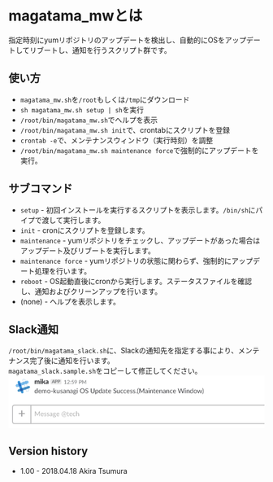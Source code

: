 # magatama_mwとは
指定時刻にyumリポジトリのアップデートを検出し、自動的にOSをアップデートしてリブートし、通知を行うスクリプト群です。

## 使い方
- `magatama_mw.sh`を`/root`もしくは`/tmp`にダウンロード
- `sh magatama_mw.sh setup | sh`を実行
- `/root/bin/magatama_mw.sh`でヘルプを表示
- `/root/bin/magatama_mw.sh init`で、crontabにスクリプトを登録
- `crontab -e`で、メンテナンスウィンドウ（実行時刻）を調整
- `/root/bin/magatama_mw.sh maintenance force`で強制的にアップデートを実行。

## サブコマンド
- `setup` - 初回インストールを実行するスクリプトを表示します。`/bin/sh`にパイプで渡して実行します。
- `init` - cronにスクリプトを登録します。
- `maintenance` - yumリポジトリをチェックし、アップデートがあった場合はアップデート及びリブートを実行します。
- `maintenance force` - yumリポジトリの状態に関わらず、強制的にアップデート処理を行います。
- `reboot` - OS起動直後にcronから実行します。ステータスファイルを確認し、通知およびクリーンアップを行います。
- (none) - ヘルプを表示します。

## Slack通知
`/root/bin/magatama_slack.sh`に、Slackの通知先を指定する事により、メンテナンス完了後に通知を行います。  
`magatama_slack.sample.sh`をコピーして修正してください。  
![Slack Notify Sample](./img-README/img-slack-notify-sample.png)

## Version history
- 1.00 - 2018.04.18 Akira Tsumura
